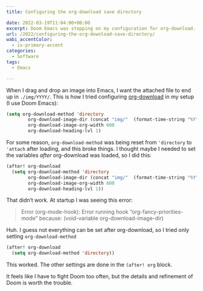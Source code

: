 ```yaml
---
title: Configuring the org-download save directory

date: 2022-03-19T11:04:00+00:00
excerpt: Doom Emacs was stepping on my configuration for org-download. This is how I fixed it.
url: /2022/configuring-the-org-download-save-directory/
wabi_accentColor:
  - is-primary-accent
categories:
  - Software
tags:
  - Emacs

---
```

When I drag and drop an image into Emacs, I want the attached file to end up in `./img/YYYY/`. This is how I tried configuring [org-download][1] in my setup (I use Doom Emacs):



```lisp
(setq org-download-method 'directory
        org-download-image-dir (concat "img/"  (format-time-string "%Y") "/")
        org-download-image-org-width 600
        org-download-heading-lvl 1)
```
        
        
For some reason, `org-download-method` was being reset from `'directory` to `'attach` after loading, and this broke things. I thought maybe I needed to set the variables _after_ org-download was loaded, so I did this:

```lisp
(after! org-download
  (setq org-download-method 'directory
        org-download-image-dir (concat "img/"  (format-time-string "%Y") "/")
        org-download-image-org-width 600
        org-download-heading-lvl 1))
```

That didn’t work. At startup I was seeing this error:

<blockquote class="wp-block-quote">
  <p>
    Error (org-mode-hook): Error running hook “org-fancy-priorities-mode” because: (void-variable org-download-image-dir)
  </p>
</blockquote>

Huh. I guess not everything can be set after org-download, so I tried only setting `org-download-method`

```lisp
(after! org-download
  (setq org-download-method 'directory))
```


This worked. The other settings are done in the `(after! org` block.

It feels like I have to fight Doom too often, but the details and refinement of Doom is worth the trouble.

 [1]: https://github.com/abo-abo/org-download